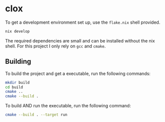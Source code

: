 # clox

To get a development environment set up, use the `flake.nix` shell provided. 

```bash
nix develop
```

The required dependencies are small and can be installed without the nix shell. 
For this project I only rely on `gcc` and `cmake`.

## Building

To build the project and get a executable, run the following commands:

```bash
mkdir build
cd build
cmake ..
cmake --build .
```

To build AND run the executable, run the following command:

```bash
cmake --build . --target run
```
